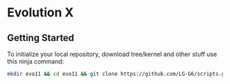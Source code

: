 # Evolution X

 Getting Started
---------------

To initialize your local repository, download tree/kernel and other stuff use this ninja command:

```bash
mkdir evo11 && cd evo11 && git clone https://github.com/LG-G6/scripts.git -b evolution11 && repo init -u https://github.com/Evolution-X/manifest -b elle && export USE_CCACHE=1 && export CCACHE_EXEC=/usr/bin/ccache && ccache -M 50G && mkdir .repo/local_manifests && cp scripts/roomservice.xml .repo/local_manifests/ && . scripts/sync.sh && make clean
```
